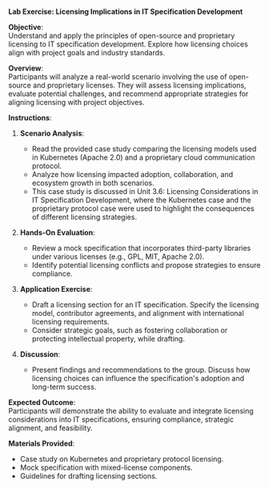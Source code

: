 **Lab Exercise: Licensing Implications in IT Specification Development**

**Objective**:  
Understand and apply the principles of open-source and proprietary licensing to IT specification development. Explore how licensing choices align with project goals and industry standards.

**Overview**:  
Participants will analyze a real-world scenario involving the use of open-source and proprietary licenses. They will assess licensing implications, evaluate potential challenges, and recommend appropriate strategies for aligning licensing with project objectives.

**Instructions**:  
1. **Scenario Analysis**:  
   - Read the provided case study comparing the licensing models used in Kubernetes (Apache 2.0) and a proprietary cloud communication protocol.
   - Analyze how licensing impacted adoption, collaboration, and ecosystem growth in both scenarios.
   - This case study is discussed in Unit 3.6: Licensing Considerations in IT Specification Development, where the Kubernetes case and the proprietary protocol case were used to highlight the consequences of different licensing strategies.

2. **Hands-On Evaluation**:  
   - Review a mock specification that incorporates third-party libraries under various licenses (e.g., GPL, MIT, Apache 2.0).
   - Identify potential licensing conflicts and propose strategies to ensure compliance.

3. **Application Exercise**:  
   - Draft a licensing section for an IT specification. Specify the licensing model, contributor agreements, and alignment with international licensing requirements.
   - Consider strategic goals, such as fostering collaboration or protecting intellectual property, while drafting.

4. **Discussion**:  
   - Present findings and recommendations to the group. Discuss how licensing choices can influence the specification's adoption and long-term success.

**Expected Outcome**:  
Participants will demonstrate the ability to evaluate and integrate licensing considerations into IT specifications, ensuring compliance, strategic alignment, and feasibility.

**Materials Provided**:  
- Case study on Kubernetes and proprietary protocol licensing.  
- Mock specification with mixed-license components.  
- Guidelines for drafting licensing sections.
